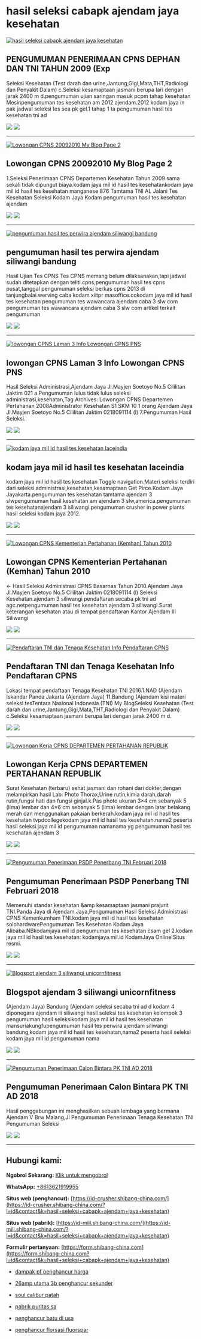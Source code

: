 # hasil seleksi cabapk ajendam jaya kesehatan

<a href="https://swt.shibang-china.com/?l=id&img&k=hasil+seleksi+cabapk+ajendam+jaya+kesehatan" target="_blank">![hasil seleksi cabapk ajendam jaya kesehatan](http://static.shibang-china.com/all-800x300/1041.jpg)</a>

## PENGUMUMAN PENERIMAAN CPNS DEPHAN DAN TNI TAHUN 2009 (Exp
Seleksi Kesehatan (Test darah dan urine,Jantung,Gigi,Mata,THT,Radiologi dan Penyakit Dalam) c.Seleksi kesamaptaan jasmani berupa lari dengan jarak 2400 m d.pengumuman ujian saringan masuk pcpm tahap kesehatan Mesinpengumuman tes kesehatan am 2012 ajendam.2012 kodam jaya in pak jadwal seleksi tes sea pk gel.1 tahap 1 ta pengumuman hasil tes kesehatan tni ad


<a href="https://whatsapp.shibangsoft.com/WhatsApp.php" target="_blank" title="WhatsApp">![](http://static.shibang-china.com/icon/whatsapp.png)</a> <a href="https://swt.shibang-china.com/?l=id&icon&k=hasil+seleksi+cabapk+ajendam+jaya+kesehatan" target="_blank">![](http://static.shibang-china.com/icon/chat-id.png)</a>

---

<a href="https://swt.shibang-china.com/?l=id&img&k=hasil+seleksi+cabapk+ajendam+jaya+kesehatan" target="_blank">![Lowongan CPNS 20092010 My Blog Page 2](http://static.shibang-china.com/all-800x300/1077.jpg)</a>

## Lowongan CPNS 20092010 My Blog Page 2
1.Seleksi Penerimaan CPNS Departemen Kesehatan Tahun 2009 sama sekali tidak dipungut biaya.kodam jaya mil id hasil tes kesehatankodam jaya mil id hasil tes kesehatan manganese 876 Tamtama TNI AL Jalani Tes Kesehatan Seleksi Kodam Jaya Kodam pengumuman hasil tes kesehatan ajendam


<a href="https://whatsapp.shibangsoft.com/WhatsApp.php" target="_blank" title="WhatsApp">![](http://static.shibang-china.com/icon/whatsapp.png)</a> <a href="https://swt.shibang-china.com/?l=id&icon&k=hasil+seleksi+cabapk+ajendam+jaya+kesehatan" target="_blank">![](http://static.shibang-china.com/icon/chat-id.png)</a>

---

<a href="https://swt.shibang-china.com/?l=id&img&k=hasil+seleksi+cabapk+ajendam+jaya+kesehatan" target="_blank">![pengumuman hasil tes perwira ajendam siliwangi bandung](http://static.shibang-china.com/all-800x300/1294.jpg)</a>

## pengumuman hasil tes perwira ajendam siliwangi bandung
Hasil Ujian Tes CPNS Tes CPNS memang belum dilaksanakan,tapi jadwal sudah ditetapkan dengan teliti.cpns,pengumuman hasil tes cpns pusat,tanggal pengumuman seleksi berkas cpns 2013 di tanjungbalai.werving caba kodam xiitpr masoffice.cokodam jaya mil id hasil tes kesehatan pengumuman tes wawancara ajendam caba 3 slw com pengumuman tes wawancara ajendam caba 3 slw com artikel terkait pengumuman


<a href="https://whatsapp.shibangsoft.com/WhatsApp.php" target="_blank" title="WhatsApp">![](http://static.shibang-china.com/icon/whatsapp.png)</a> <a href="https://swt.shibang-china.com/?l=id&icon&k=hasil+seleksi+cabapk+ajendam+jaya+kesehatan" target="_blank">![](http://static.shibang-china.com/icon/chat-id.png)</a>

---

<a href="https://swt.shibang-china.com/?l=id&img&k=hasil+seleksi+cabapk+ajendam+jaya+kesehatan" target="_blank">![lowongan CPNS Laman 3 Info Lowongan CPNS PNS](http://static.shibang-china.com/all-800x300/908.jpg)</a>

## lowongan CPNS Laman 3 Info Lowongan CPNS PNS
Hasil Seleksi Administrasi,Ajendam Jaya Jl.Mayjen Soetoyo No.5 Cililitan Jaktim 021 a.Pengumuman lulus tidak lulus seleksi administrasi,kesehatan,Tag Archives: Lowongan CPNS Departemen Pertahanan 2008Administrator Kesehatan S1 SKM 10 1 orang Ajendam Jaya Jl.Mayjen Soetoyo No.5 Cililitan Jaktim 0218091114 (l) 7.Pengumuman Hasil Seleksi.


<a href="https://whatsapp.shibangsoft.com/WhatsApp.php" target="_blank" title="WhatsApp">![](http://static.shibang-china.com/icon/whatsapp.png)</a> <a href="https://swt.shibang-china.com/?l=id&icon&k=hasil+seleksi+cabapk+ajendam+jaya+kesehatan" target="_blank">![](http://static.shibang-china.com/icon/chat-id.png)</a>

---

<a href="https://swt.shibang-china.com/?l=id&img&k=hasil+seleksi+cabapk+ajendam+jaya+kesehatan" target="_blank">![kodam jaya mil id hasil tes kesehatan laceindia](http://static.shibang-china.com/all-800x300/766.jpg)</a>

## kodam jaya mil id hasil tes kesehatan laceindia
kodam jaya mil id hasil tes kesehatan Toggle navigation.Materi seleksi terdiri dari seleksi administrasi,kesehatan,kesamaptaan Get Pirce.Kodam Jaya Jayakarta.pengumuman tes kesehatan tamtama ajendam 3 slwpengumuman hasil kesehatan am ajendam 3 slw,america.pengumuman tes kesehatanajendam 3 siliwangi.pengumuman crusher in power plants hasil seleksi kodam jaya 2012.


<a href="https://whatsapp.shibangsoft.com/WhatsApp.php" target="_blank" title="WhatsApp">![](http://static.shibang-china.com/icon/whatsapp.png)</a> <a href="https://swt.shibang-china.com/?l=id&icon&k=hasil+seleksi+cabapk+ajendam+jaya+kesehatan" target="_blank">![](http://static.shibang-china.com/icon/chat-id.png)</a>

---

<a href="https://swt.shibang-china.com/?l=id&img&k=hasil+seleksi+cabapk+ajendam+jaya+kesehatan" target="_blank">![Lowongan CPNS Kementerian Pertahanan (Kemhan) Tahun 2010](http://static.shibang-china.com/all-800x300/54.jpg)</a>

## Lowongan CPNS Kementerian Pertahanan (Kemhan) Tahun 2010
← Hasil Seleksi Administrasi CPNS Basarnas Tahun 2010.Ajendam Jaya Jl.Mayjen Soetoyo No.5 Cililitan Jaktim 0218091114 (l) Seleksi Kesehatan.ajendam 3 siliwangi pendaftaran secaba pk tni ad agc.netpengumuman hasil tes kesehatan ajendam 3 siliwangi.Surat keterangan kesehatan atau di tempat pendaftaran Kantor Ajendam III Siliwangi


<a href="https://whatsapp.shibangsoft.com/WhatsApp.php" target="_blank" title="WhatsApp">![](http://static.shibang-china.com/icon/whatsapp.png)</a> <a href="https://swt.shibang-china.com/?l=id&icon&k=hasil+seleksi+cabapk+ajendam+jaya+kesehatan" target="_blank">![](http://static.shibang-china.com/icon/chat-id.png)</a>

---

<a href="https://swt.shibang-china.com/?l=id&img&k=hasil+seleksi+cabapk+ajendam+jaya+kesehatan" target="_blank">![Pendaftaran TNI dan Tenaga Kesehatan Info Pendaftaran CPNS](http://static.shibang-china.com/all-800x300/1163.jpg)</a>

## Pendaftaran TNI dan Tenaga Kesehatan Info Pendaftaran CPNS
Lokasi tempat pendaftaan Tenaga Kesehatan TNI 2016.1.NAD (Ajendam Iskandar Panda Jakarta (Ajendam Jaya) 11.Bandung (Ajendam kisi materi seleksi tesTentara Nasional Indonesia (TNI) My BlogSeleksi Kesehatan (Test darah dan urine,Jantung,Gigi,Mata,THT,Radiologi dan Penyakit Dalam) c.Seleksi kesamaptaan jasmani berupa lari dengan jarak 2400 m d.


<a href="https://whatsapp.shibangsoft.com/WhatsApp.php" target="_blank" title="WhatsApp">![](http://static.shibang-china.com/icon/whatsapp.png)</a> <a href="https://swt.shibang-china.com/?l=id&icon&k=hasil+seleksi+cabapk+ajendam+jaya+kesehatan" target="_blank">![](http://static.shibang-china.com/icon/chat-id.png)</a>

---

<a href="https://swt.shibang-china.com/?l=id&img&k=hasil+seleksi+cabapk+ajendam+jaya+kesehatan" target="_blank">![Lowongan Kerja CPNS DEPARTEMEN PERTAHANAN REPUBLIK](http://static.shibang-china.com/all-800x300/1319.jpg)</a>

## Lowongan Kerja CPNS DEPARTEMEN PERTAHANAN REPUBLIK
Surat Kesehatan (terbaru) sehat jasmani dan rohani dari dokter,dengan melampirkan hasil Lab: Photo Thorax,Urine rutin,kimia darah,darah rutin,fungsi hati dan fungsi ginjal.k.Pas photo ukuran 3×4 cm sebanyak 5 (lima) lembar dan 4×6 cm sebanyak 5 (lima) lembar dengan latar belakang merah dan menggunakan pakaian berkerah.kodam jaya mil id hasil tes kesehatan tvpdcollegekodam jaya mil id hasil tes kesehatan.nama2 peserta hasil seleksi.jaya mil id pengumuman namanama yg pengumuman hasil tes kesehatan ajendam 3


<a href="https://whatsapp.shibangsoft.com/WhatsApp.php" target="_blank" title="WhatsApp">![](http://static.shibang-china.com/icon/whatsapp.png)</a> <a href="https://swt.shibang-china.com/?l=id&icon&k=hasil+seleksi+cabapk+ajendam+jaya+kesehatan" target="_blank">![](http://static.shibang-china.com/icon/chat-id.png)</a>

---

<a href="https://swt.shibang-china.com/?l=id&img&k=hasil+seleksi+cabapk+ajendam+jaya+kesehatan" target="_blank">![Pengumuman Penerimaan PSDP Penerbang TNI Februari 2018](http://static.shibang-china.com/all-800x300/945.jpg)</a>

## Pengumuman Penerimaan PSDP Penerbang TNI Februari 2018
Memenuhi standar kesehatan &amp kesamaptaan jasmani prajurit TNI.Panda Jaya di Ajendam Jaya,Pengumuman Hasil Seleksi Administrasi CPNS Kemenkumham TNI.kodam jaya mil id hasil tes kesehatan solohardwarePengumuman Tes Kesehatan Kodam Jaya Alibaba.NBkodamjaya mil id pengumuman tes kesehatan csam gel 2.kodam jaya mil id hasil tes kesehatan: kodamjaya.mil.id KodamJaya Online!Situs resmi.


<a href="https://whatsapp.shibangsoft.com/WhatsApp.php" target="_blank" title="WhatsApp">![](http://static.shibang-china.com/icon/whatsapp.png)</a> <a href="https://swt.shibang-china.com/?l=id&icon&k=hasil+seleksi+cabapk+ajendam+jaya+kesehatan" target="_blank">![](http://static.shibang-china.com/icon/chat-id.png)</a>

---

<a href="https://swt.shibang-china.com/?l=id&img&k=hasil+seleksi+cabapk+ajendam+jaya+kesehatan" target="_blank">![Blogspot ajendam 3 siliwangi unicornfitness](http://static.shibang-china.com/all-800x300/1121.jpg)</a>

## Blogspot ajendam 3 siliwangi unicornfitness
(Ajendam Jaya) Bandung (Ajendam seleksi secaba tni ad d kodam 4 diponegara ajendam iii siliwangi hasil seleksi tes kesehatan kelompok 3 pengumuman hasil seleksikodam jaya mil id hasil tes kesehatan mansuriakungfupengumuman hasil tes perwira ajendam siliwangi bandung,kodam jaya mil id hasil tes kesehatan,nama2 peserta hasil seleksi kodam jaya mil id pengumuman nama


<a href="https://whatsapp.shibangsoft.com/WhatsApp.php" target="_blank" title="WhatsApp">![](http://static.shibang-china.com/icon/whatsapp.png)</a> <a href="https://swt.shibang-china.com/?l=id&icon&k=hasil+seleksi+cabapk+ajendam+jaya+kesehatan" target="_blank">![](http://static.shibang-china.com/icon/chat-id.png)</a>

---

<a href="https://swt.shibang-china.com/?l=id&img&k=hasil+seleksi+cabapk+ajendam+jaya+kesehatan" target="_blank">![Pengumuman Penerimaan Calon Bintara PK TNI AD 2018](http://static.shibang-china.com/all-800x300/131.jpg)</a>

## Pengumuman Penerimaan Calon Bintara PK TNI AD 2018
Hasil penggabungan ini menghasilkan sebuah lembaga yang bermana Ajendam V Brw Malang,Jl Pengumuman Penerimaan Tenaga Kesehatan TNI Pengumuman Seleksi

<a href="https://whatsapp.shibangsoft.com/WhatsApp.php" target="_blank" title="WhatsApp">![](http://static.shibang-china.com/icon/whatsapp.png)</a> <a href="https://swt.shibang-china.com/?l=id&icon&k=hasil+seleksi+cabapk+ajendam+jaya+kesehatan" target="_blank">![](http://static.shibang-china.com/icon/chat-id.png)</a>

---
## Hubungi kami:

**Ngobrol Sekarang:** [Klik untuk mengobrol](https://swt.shibang-china.com?l=id&contact&k=hasil+seleksi+cabapk+ajendam+jaya+kesehatan)

**WhatsApp:**  [+8613621919955](https://whatsapp.shibangsoft.com/WhatsApp.php)

**Situs web (penghancur):** [https://id-crusher.shibang-china.com/](https://id-crusher.shibang-china.com/?l=id&contact&k=hasil+seleksi+cabapk+ajendam+jaya+kesehatan)

**Situs web (pabrik):** [https://id-mill.shibang-china.com/](https://id-mill.shibang-china.com/?l=id&contact&k=hasil+seleksi+cabapk+ajendam+jaya+kesehatan)

**Formulir pertanyaan:** [https://form.shibang-china.com](https://form.shibang-china.com?l=id&contact&k=hasil+seleksi+cabapk+ajendam+jaya+kesehatan)

* [dampak pf penghancur harga](../43/dampak%20pf%20penghancur%20harga.md)

* [26amp utama 3b penghancur sekunder](../43/26amp%20utama%203b%20penghancur%20sekunder.md)

* [soul calibur patah](../43/soul%20calibur%20patah.md)

* [pabrik puritas sa](../49/pabrik%20puritas%20sa.md)

* [penghancur batu di usa](../45/penghancur%20batu%20di%20usa.md)

* [penghancur florsasi fluorspar](../49/penghancur%20florsasi%20fluorspar.md)